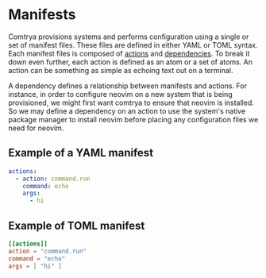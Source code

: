 # Manifests

Comtrya provisions systems and performs configuration using a single or set of manifest files. These files are defined in either YAML or TOML syntax. Each manifest files is composed of [actions](./actions.md) and [dependencies](./dependencies.md). To break it down even further, each action is defined as an atom or a set of atoms. An action can be something as simple as echoing text out on a terminal.

A dependency defines a relationship between manifests and actions. For instance, in order to configure neovim on a new system that is being provisioned, we might first want comtrya to ensure that neovim is installed. So we may define a dependency on an action to use the system's native package manager to install neovim before placing any configuration files we need for neovim.

## Example of a YAML manifest

```yaml
actions:
  - action: command.run
    command: echo
    args:
      - hi
```

## Example of TOML manifest

```toml
[[actions]]
action = "command.run"
command = "echo"
args = [ "hi" ]
```
